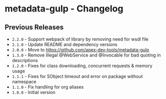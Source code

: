 # metadata-gulp - Changelog

## Previous Releases

* `2.2.0` - Support webpack of library by removing need for wsdl file
* `2.1.0` - Update README and dependency versions
* `2.0.0` - Move to <https://github.com/apex-dev-tools/metadata-gulp>
* `1.3.0` - Remove illegal @WebService and @Invocable for bad quoting in descriptions
* `1.2.0` - Fixes for class downloading, concurrent requests & memory usage
* `1.1.1` - Fixes for SObject timeout and error on package without namespace
* `1.1.0` - Fix handling for org aliases
* `1.0.0` - Initial version
